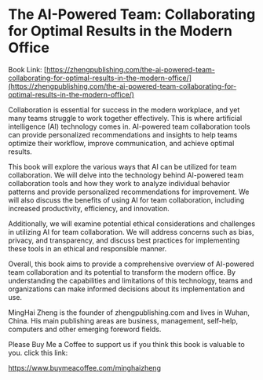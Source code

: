 # The AI-Powered Team: Collaborating for Optimal Results in the Modern Office

Book Link: [https://zhengpublishing.com/the-ai-powered-team-collaborating-for-optimal-results-in-the-modern-office/](https://zhengpublishing.com/the-ai-powered-team-collaborating-for-optimal-results-in-the-modern-office/)

Collaboration is essential for success in the modern workplace, and yet many teams struggle to work together effectively. This is where artificial intelligence (AI) technology comes in. AI-powered team collaboration tools can provide personalized recommendations and insights to help teams optimize their workflow, improve communication, and achieve optimal results.

This book will explore the various ways that AI can be utilized for team collaboration. We will delve into the technology behind AI-powered team collaboration tools and how they work to analyze individual behavior patterns and provide personalized recommendations for improvement. We will also discuss the benefits of using AI for team collaboration, including increased productivity, efficiency, and innovation.

Additionally, we will examine potential ethical considerations and challenges in utilizing AI for team collaboration. We will address concerns such as bias, privacy, and transparency, and discuss best practices for implementing these tools in an ethical and responsible manner.

Overall, this book aims to provide a comprehensive overview of AI-powered team collaboration and its potential to transform the modern office. By understanding the capabilities and limitations of this technology, teams and organizations can make informed decisions about its implementation and use.

MingHai Zheng is the founder of zhengpublishing.com and lives in Wuhan, China. His main publishing areas are business, management, self-help, computers and other emerging foreword fields.

Please Buy Me a Coffee to support us if you think this book is valuable to you. click this link:

https://www.buymeacoffee.com/minghaizheng
